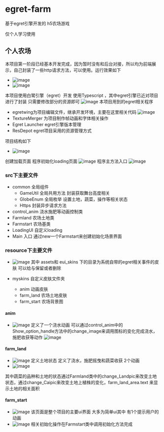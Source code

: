# egret-farm
基于egret引擎开发的 h5农场游戏

仅个人学习使用

## 个人农场
本项目第一阶段已经基本开发完成，因为暂时没有和后台对接，所以均为前端展示，自己封装了一些http请求方法，可以使用。运行效果如下


- ![image](https://github.com/czkm/egret-farm/blob/master/imgloader/img1.png)
- ![image](https://github.com/czkm/egret-farm/blob/master/imgloader/img2.png)

本项目使用白鹭引擎（egret）开发 使用Typescript ，其中egret引擎已近对项目进行了封装 只需要修改部分的资源即可
![image](https://github.com/czkm/egret-farm/blob/master/imgloader/img3.png)
本项目用到的egret相关程序 
- egretwing为项目编辑文件，继承开发环境，主要在这里相关代码
![image](https://github.com/czkm/egret-farm/blob/master/imgloader/img4.png)
- TextureMerger 为项目制作帧动画和字体相关操作
- Egret Launcher egret引擎版本管理
- ResDepot egret项目采用的资源管理方式

项目结构如下
- ![image](https://github.com/czkm/egret-farm/blob/master/imgloader/img5.png)


创建加载页面  程序初始化loading页面
![image](https://github.com/czkm/egret-farm/blob/master/imgloader/img6.png)
程序主方法入口
![image](https://github.com/czkm/egret-farm/blob/master/imgloader/img7.png)
### src下主要文件
- common 全局组件
	- GameUtil 全局共用方法 封装获取舞台高度相关
	- GlobeEnum 全局枚举 设置土地，蔬菜，操作等相关状态
	- Https 封装异步请求方法
- control_anim 浇水施肥等动画控制类
- Farmland 农场土地类
- Farmstart 农场基类 
- LoadingUI 自定义loading
- Main 入口 通过new一个Farmstart来创建初始化场景界面


### resource下主要文件
- ![image](https://github.com/czkm/egret-farm/blob/master/imgloader/img8.png)
其中 assets和 eui_skins 下的目录为系统自带的egret相关事件的皮肤 可以给与保留或者删除

- myskins 自定义皮肤文件夹
	- anim 动画皮肤
	- farm_land 农场土地皮肤
	- farm_start 农场背景图


#### anim
- ![image](https://github.com/czkm/egret-farm/blob/master/imgloader/img9.png)
定义了一个浇水动画 
可以通过control_anim中的Show_option_handle方法中的change_image来调用图标的变化完成浇水，施肥收获等动作
![image](https://github.com/czkm/egret-farm/blob/master/imgloader/img10.png)

#### farm_land 
- ![image](https://github.com/czkm/egret-farm/blob/master/imgloader/img11.png)
定义土地状态 定义了浇水，施肥摇曳和蔬菜收获 2个动画
- ![image](https://github.com/czkm/egret-farm/blob/master/imgloader/img12.png)

其中蔬菜的品种和土地的状态通过Farmland类中的change_Landpic来改变土地状态，通过change_Caipic来改变土地上植株的变化，farm_land_area.text 来显示土地的相关面积
 
#### farm_start 
- ![image](https://github.com/czkm/egret-farm/blob/master/imgloader/img13.png)
该页面是整个项目的主要ui界面  大多为简单ui其中  有1个提示用户的动画
- ![image](https://github.com/czkm/egret-farm/blob/master/imgloader/img14.png)
相关初始化操作在Farmstart类中调用初始化方法完成

